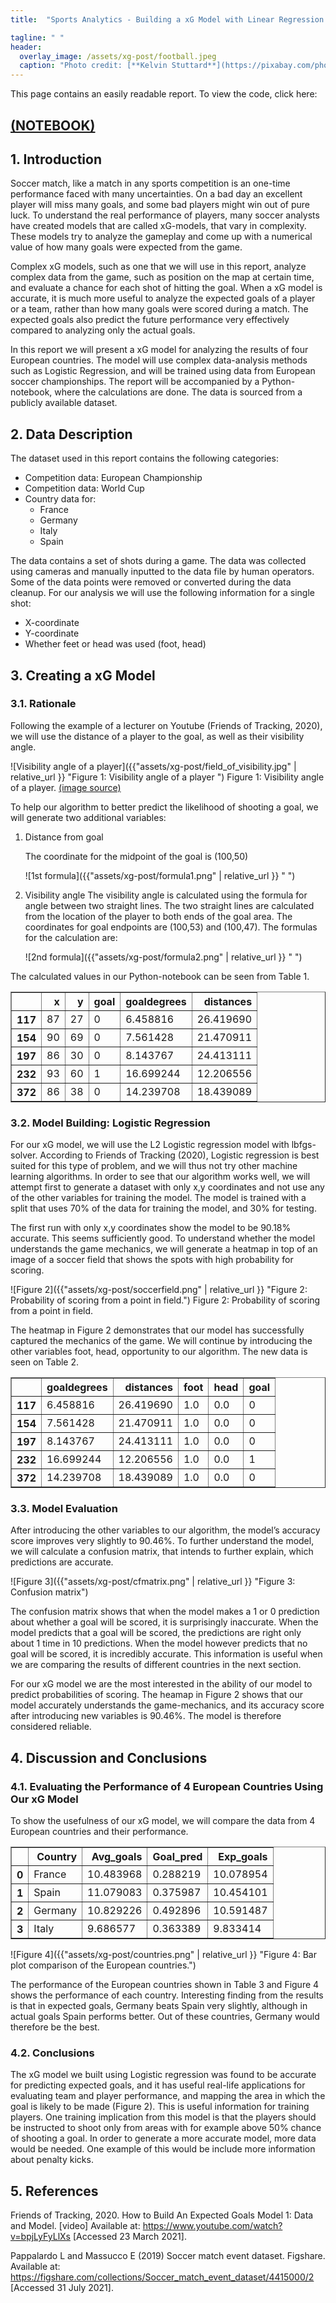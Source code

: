 ```yaml
---
title:  "Sports Analytics - Building a xG Model with Linear Regression (Python, Sklearn, Seaborn)"

tagline: " "
header:
  overlay_image: /assets/xg-post/football.jpeg
  caption: "Photo credit: [**Kelvin Stuttard**](https://pixabay.com/photos/football-soccer-ball-goal-game-2518982/)"
---
```


This page contains an easily readable report. To view the code, click here:  
## [(NOTEBOOK)](https://ain237.github.io/portfolio-website/xG_model_notebook/ " ")


## 1. Introduction

Soccer match, like a match in any sports competition is an one-time performance faced with many uncertainties. On a bad day an excellent player will miss many goals, and some bad players might win out of pure luck. To understand the real performance of players, many soccer analysts have created models that are called xG-models, that vary in complexity. These models try to analyze the gameplay and come up with a numerical value of how many goals were expected from the game.

Complex xG models, such as one that we will use in this report, analyze complex data from the game, such as position on the map at certain time, and evaluate a chance for each shot of hitting the goal. When a xG model is accurate, it is much more useful to analyze the expected goals of a player or a team, rather than how many goals were scored during a match. The expected goals also predict the future performance very effectively compared to analyzing only the actual goals.

In this report we will present a xG model for analyzing the results of four European countries. The model will use complex data-analysis methods such as Logistic Regression, and will be trained using data from European soccer championships. The report will be accompanied by a Python-notebook, where the calculations are done. The data is sourced from a publicly available dataset.


## 2. Data Description
The dataset used in this report contains the following categories:  
* Competition data: European Championship
* Competition data: World Cup
* Country data for:
    * France
    * Germany
    * Italy
    * Spain

The data contains a set of shots during a game. The data was collected using cameras and manually inputted to the data file by human operators. Some of the data points were removed or converted during the data cleanup. For our analysis we will use the following information for a single shot:  
* X-coordinate
* Y-coordinate
* Whether feet or head was used (foot, head)

## 3. Creating a xG Model
### 3.1. Rationale

Following the example of a lecturer on Youtube (Friends of Tracking, 2020), we will use the distance of a player to the goal, as well as their visibility angle.

![Visibility angle of a player]({{"assets/xg-post/field_of_visibility.jpg" | relative_url }} "Figure 1: Visibility angle of a player ")
Figure 1: Visibility angle of a player. [(image source)](https://photostockeditor.com/image/football-soccer-player-making-goal-soccer-34841 "(image source)")

To help our algorithm to better predict the likelihood of shooting a goal, we will generate two additional variables:

1. Distance from goal

    The coordinate for the midpoint of the goal is (100,50)

    ![1st formula]({{"assets/xg-post/formula1.png" | relative_url }} " ")


2. Visibility angle
    The visibility angle is calculated using the formula for angle between two straight lines. The two straight lines are calculated from the location of the player to both ends of the goal area. The coordinates for goal endpoints are (100,53) and (100,47). The formulas for the calculation are:
 
    ![2nd formula]({{"assets/xg-post/formula2.png" | relative_url }} " ")


The calculated values in our Python-notebook can be seen from Table 1.

<div>
<style scoped>
    .dataframe tbody tr th:only-of-type {
        vertical-align: middle;
    }

    .dataframe tbody tr th {
        vertical-align: top;
    }

    .dataframe thead th {
        text-align: right;
    }
</style>
<table border="1" class="dataframe">
  <thead>
    <tr style="text-align: right;">
      <th></th>
      <th>x</th>
      <th>y</th>
      <th>goal</th>
      <th>goaldegrees</th>
      <th>distances</th>
    </tr>
  </thead>
  <tbody>
    <tr>
      <th>117</th>
      <td>87</td>
      <td>27</td>
      <td>0</td>
      <td>6.458816</td>
      <td>26.419690</td>
    </tr>
    <tr>
      <th>154</th>
      <td>90</td>
      <td>69</td>
      <td>0</td>
      <td>7.561428</td>
      <td>21.470911</td>
    </tr>
    <tr>
      <th>197</th>
      <td>86</td>
      <td>30</td>
      <td>0</td>
      <td>8.143767</td>
      <td>24.413111</td>
    </tr>
    <tr>
      <th>232</th>
      <td>93</td>
      <td>60</td>
      <td>1</td>
      <td>16.699244</td>
      <td>12.206556</td>
    </tr>
    <tr>
      <th>372</th>
      <td>86</td>
      <td>38</td>
      <td>0</td>
      <td>14.239708</td>
      <td>18.439089</td>
    </tr>
  </tbody>
</table>
</div>


### 3.2. Model Building: Logistic Regression

For our xG model, we will use the L2 Logistic regression model with lbfgs-solver. According to Friends of Tracking (2020), Logistic regression is best suited for this type of problem, and we will thus not try other machine learning algorithms.
In order to see that our algorithm works well, we will attempt first to generate a dataset with only x,y coordinates and not use any of the other variables for training the model. The model is trained with a split that uses 70% of the data for training the model, and 30% for testing.

The first run with only x,y coordinates show the model to be 90.18% accurate. This seems sufficiently good. To understand whether the model understands the game mechanics, we will generate a heatmap in top of an image of a soccer field that shows the spots with high probability for scoring.

![Figure 2]({{"assets/xg-post/soccerfield.png" | relative_url }} "Figure 2: Probability of scoring from a point in field.")
Figure 2: Probability of scoring from a point in field.


The heatmap in Figure 2 demonstrates that our model has successfully captured the mechanics of the game. We will continue by introducing the other variables foot, head, opportunity to our algorithm. The new data is seen on Table 2.


<div>
<style scoped>
    .dataframe tbody tr th:only-of-type {
        vertical-align: middle;
    }

    .dataframe tbody tr th {
        vertical-align: top;
    }

    .dataframe thead th {
        text-align: right;
    }
</style>
<table border="1" class="dataframe">
  <thead>
    <tr style="text-align: right;">
      <th></th>
      <th>goaldegrees</th>
      <th>distances</th>
      <th>foot</th>
      <th>head</th>
      <th>goal</th>
    </tr>
  </thead>
  <tbody>
    <tr>
      <th>117</th>
      <td>6.458816</td>
      <td>26.419690</td>
      <td>1.0</td>
      <td>0.0</td>
      <td>0</td>
    </tr>
    <tr>
      <th>154</th>
      <td>7.561428</td>
      <td>21.470911</td>
      <td>1.0</td>
      <td>0.0</td>
      <td>0</td>
    </tr>
    <tr>
      <th>197</th>
      <td>8.143767</td>
      <td>24.413111</td>
      <td>1.0</td>
      <td>0.0</td>
      <td>0</td>
    </tr>
    <tr>
      <th>232</th>
      <td>16.699244</td>
      <td>12.206556</td>
      <td>1.0</td>
      <td>0.0</td>
      <td>1</td>
    </tr>
    <tr>
      <th>372</th>
      <td>14.239708</td>
      <td>18.439089</td>
      <td>1.0</td>
      <td>0.0</td>
      <td>0</td>
    </tr>
  </tbody>
</table>
</div>


### 3.3. Model Evaluation

After introducing the other variables to our algorithm, the model’s accuracy score improves very slightly to 90.46%. To further understand the model, we will calculate a confusion matrix, that intends to further explain, which predictions are accurate.


![Figure 3]({{"assets/xg-post/cfmatrix.png" | relative_url }}  "Figure 3: Confusion matrix")

The confusion matrix shows that when the model makes a 1 or 0 prediction about whether a goal will be scored, it is surprisingly inaccurate. When the model predicts that a goal will be scored, the predictions are right only about 1 time in 10 predictions. When the model however predicts that no goal will be scored, it is incredibly accurate. This information is useful when we are comparing the results of different countries in the next section.

For our xG model we are the most interested in the ability of our model to predict probabilities of scoring. The heamap in Figure 2 shows that our model accurately understands the game-mechanics, and its accuracy score after introducing new variables is 90.46%. The model is therefore considered reliable. 

## 4. Discussion and Conclusions
### 4.1. Evaluating the Performance of 4 European Countries Using Our xG Model

To show the usefulness of our xG model, we will compare the data from 4 European countries and their performance.

<div>
<style scoped>
    .dataframe tbody tr th:only-of-type {
        vertical-align: middle;
    }

    .dataframe tbody tr th {
        vertical-align: top;
    }

    .dataframe thead th {
        text-align: right;
    }
</style>
<table border="1" class="dataframe">
  <thead>
    <tr style="text-align: right;">
      <th></th>
      <th>Country</th>
      <th>Avg_goals</th>
      <th>Goal_pred</th>
      <th>Exp_goals</th>
    </tr>
  </thead>
  <tbody>
    <tr>
      <th>0</th>
      <td>France</td>
      <td>10.483968</td>
      <td>0.288219</td>
      <td>10.078954</td>
    </tr>
    <tr>
      <th>1</th>
      <td>Spain</td>
      <td>11.079083</td>
      <td>0.375987</td>
      <td>10.454101</td>
    </tr>
    <tr>
      <th>2</th>
      <td>Germany</td>
      <td>10.829226</td>
      <td>0.492896</td>
      <td>10.591487</td>
    </tr>
    <tr>
      <th>3</th>
      <td>Italy</td>
      <td>9.686577</td>
      <td>0.363389</td>
      <td>9.833414</td>
    </tr>
  </tbody>
</table>
</div>


![Figure 4]({{"assets/xg-post/countries.png" | relative_url }} "Figure 4: Bar plot comparison of the European countries.")

The performance of the European countries shown in Table 3 and Figure 4 shows the performance of each country. Interesting finding from the results is that in expected goals, Germany beats Spain very slightly, although in actual goals Spain performs better. Out of these countries, Germany would therefore be the best.


### 4.2. Conclusions

The xG model we built using Logistic regression was found to be accurate for predicting expected goals, and it has useful real-life applications for evaluating team and player performance, and mapping the area in which the goal is likely to be made (Figure 2). This is useful information for training players. One training implication from this model is that the players should be instructed to shoot only from areas with for example above 50% chance of shooting a goal. In order to generate a more accurate model, more data would be needed. One example of this would be include more information about penalty kicks.


## 5. References

Friends of Tracking, 2020. How to Build An Expected Goals Model 1: Data and Model. [video] Available at: https://www.youtube.com/watch?v=bpjLyFyLlXs [Accessed 23 March 2021].

Pappalardo L and Massucco E (2019) Soccer match event dataset. Figshare. Available at: https://figshare.com/collections/Soccer_match_event_dataset/4415000/2 [Accessed 31 July 2021].







